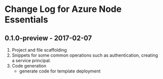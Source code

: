 # Change Log for Azure Node Essentials

## 0.1.0-preview - 2017-02-07

1. Project and file scaffolding
1. Snippets for some common operations such as authentication, creating a service principal.
1. Code generation
   * generate code for template deployment

